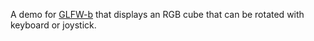 A demo for [GLFW-b][1] that displays an RGB cube that can be rotated with
keyboard or joystick.

[1]: https://github.com/bsl/GLFW-b

